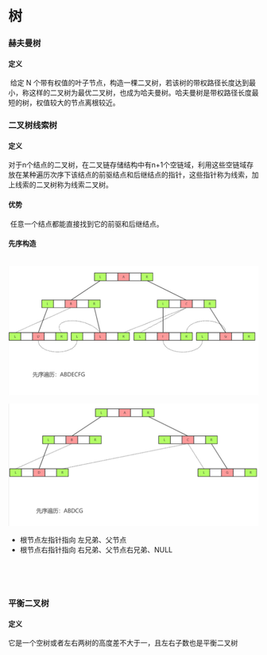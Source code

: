 # 树

### 赫夫曼树

#### 定义

​	给定 N 个带有权值的叶子节点，构造一棵二叉树，若该树的带权路径长度达到最小，称这样的二叉树为最优二叉树，也成为哈夫曼树。哈夫曼树是带权路径长度最短的树，权值较大的节点离根较近。	

### 二叉树线索树

#### 定义

​	对于n个结点的二叉树，在二叉链存储结构中有n+1个空链域，利用这些空链域存放在某种遍历次序下该结点的前驱结点和后继结点的指针，这些指针称为线索，加上线索的二叉树称为线索二叉树。

#### 优势

​	任意一个结点都能直接找到它的前驱和后继结点。

#### 先序构造

​	![](images/先序二叉线索树.png)

![](images/先序二叉线索树01.png)

- 根节点左指针指向 左兄弟、父节点
- 根节点右指针指向 右兄弟、父节点右兄弟、NULL

​	

​				





### 平衡二叉树

#### 定义

​	它是一个空树或者左右两树的高度差不大于一，且左右子数也是平衡二叉树
